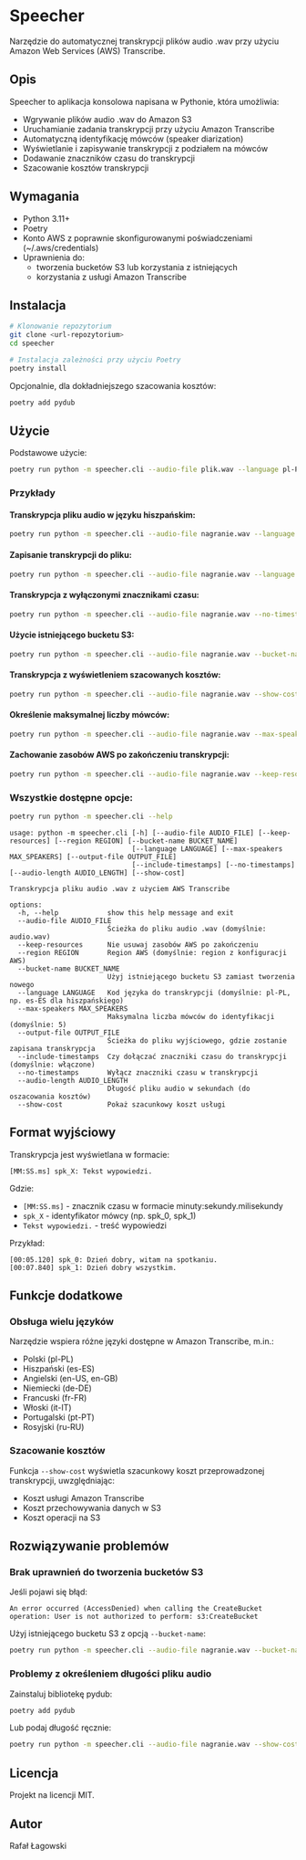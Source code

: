 # Speecher

Narzędzie do automatycznej transkrypcji plików audio .wav przy użyciu Amazon Web Services (AWS) Transcribe.

## Opis

Speecher to aplikacja konsolowa napisana w Pythonie, która umożliwia:

- Wgrywanie plików audio .wav do Amazon S3
- Uruchamianie zadania transkrypcji przy użyciu Amazon Transcribe
- Automatyczną identyfikację mówców (speaker diarization)
- Wyświetlanie i zapisywanie transkrypcji z podziałem na mówców
- Dodawanie znaczników czasu do transkrypcji
- Szacowanie kosztów transkrypcji

## Wymagania

- Python 3.11+
- Poetry
- Konto AWS z poprawnie skonfigurowanymi poświadczeniami (~/.aws/credentials)
- Uprawnienia do:
  - tworzenia bucketów S3 lub korzystania z istniejących
  - korzystania z usługi Amazon Transcribe

## Instalacja

```bash
# Klonowanie repozytorium
git clone <url-repozytorium>
cd speecher

# Instalacja zależności przy użyciu Poetry
poetry install
```

Opcjonalnie, dla dokładniejszego szacowania kosztów:
```bash
poetry add pydub
```

## Użycie

Podstawowe użycie:

```bash
poetry run python -m speecher.cli --audio-file plik.wav --language pl-PL
```

### Przykłady

#### Transkrypcja pliku audio w języku hiszpańskim:

```bash
poetry run python -m speecher.cli --audio-file nagranie.wav --language es-ES
```

#### Zapisanie transkrypcji do pliku:

```bash
poetry run python -m speecher.cli --audio-file nagranie.wav --language es-ES --output-file transkrypcja.txt
```

#### Transkrypcja z wyłączonymi znacznikami czasu:

```bash
poetry run python -m speecher.cli --audio-file nagranie.wav --no-timestamps
```

#### Użycie istniejącego bucketu S3:

```bash
poetry run python -m speecher.cli --audio-file nagranie.wav --bucket-name moj-bucket-s3
```

#### Transkrypcja z wyświetleniem szacowanych kosztów:

```bash
poetry run python -m speecher.cli --audio-file nagranie.wav --show-cost
```

#### Określenie maksymalnej liczby mówców:

```bash
poetry run python -m speecher.cli --audio-file nagranie.wav --max-speakers 3
```

#### Zachowanie zasobów AWS po zakończeniu transkrypcji:

```bash
poetry run python -m speecher.cli --audio-file nagranie.wav --keep-resources
```

### Wszystkie dostępne opcje:

```bash
poetry run python -m speecher.cli --help
```

```
usage: python -m speecher.cli [-h] [--audio-file AUDIO_FILE] [--keep-resources] [--region REGION] [--bucket-name BUCKET_NAME]
                              [--language LANGUAGE] [--max-speakers MAX_SPEAKERS] [--output-file OUTPUT_FILE]
                              [--include-timestamps] [--no-timestamps] [--audio-length AUDIO_LENGTH] [--show-cost]

Transkrypcja pliku audio .wav z użyciem AWS Transcribe

options:
  -h, --help            show this help message and exit
  --audio-file AUDIO_FILE
                        Ścieżka do pliku audio .wav (domyślnie: audio.wav)
  --keep-resources      Nie usuwaj zasobów AWS po zakończeniu
  --region REGION       Region AWS (domyślnie: region z konfiguracji AWS)
  --bucket-name BUCKET_NAME
                        Użyj istniejącego bucketu S3 zamiast tworzenia nowego
  --language LANGUAGE   Kod języka do transkrypcji (domyślnie: pl-PL, np. es-ES dla hiszpańskiego)
  --max-speakers MAX_SPEAKERS
                        Maksymalna liczba mówców do identyfikacji (domyślnie: 5)
  --output-file OUTPUT_FILE
                        Ścieżka do pliku wyjściowego, gdzie zostanie zapisana transkrypcja
  --include-timestamps  Czy dołączać znaczniki czasu do transkrypcji (domyślnie: włączone)
  --no-timestamps       Wyłącz znaczniki czasu w transkrypcji
  --audio-length AUDIO_LENGTH
                        Długość pliku audio w sekundach (do oszacowania kosztów)
  --show-cost           Pokaż szacunkowy koszt usługi
```

## Format wyjściowy

Transkrypcja jest wyświetlana w formacie:

```
[MM:SS.ms] spk_X: Tekst wypowiedzi.
```

Gdzie:
- `[MM:SS.ms]` - znacznik czasu w formacie minuty:sekundy.milisekundy
- `spk_X` - identyfikator mówcy (np. spk_0, spk_1)
- `Tekst wypowiedzi.` - treść wypowiedzi

Przykład:
```
[00:05.120] spk_0: Dzień dobry, witam na spotkaniu.
[00:07.840] spk_1: Dzień dobry wszystkim.
```

## Funkcje dodatkowe

### Obsługa wielu języków

Narzędzie wspiera różne języki dostępne w Amazon Transcribe, m.in.:
- Polski (pl-PL)
- Hiszpański (es-ES)
- Angielski (en-US, en-GB)
- Niemiecki (de-DE)
- Francuski (fr-FR)
- Włoski (it-IT)
- Portugalski (pt-PT)
- Rosyjski (ru-RU)

### Szacowanie kosztów

Funkcja `--show-cost` wyświetla szacunkowy koszt przeprowadzonej transkrypcji, uwzględniając:
- Koszt usługi Amazon Transcribe
- Koszt przechowywania danych w S3
- Koszt operacji na S3

## Rozwiązywanie problemów

### Brak uprawnień do tworzenia bucketów S3

Jeśli pojawi się błąd:
```
An error occurred (AccessDenied) when calling the CreateBucket operation: User is not authorized to perform: s3:CreateBucket
```

Użyj istniejącego bucketu S3 z opcją `--bucket-name`:
```bash
poetry run python -m speecher.cli --audio-file nagranie.wav --bucket-name moj-istniejacy-bucket
```

### Problemy z określeniem długości pliku audio

Zainstaluj bibliotekę pydub:
```bash
poetry add pydub
```

Lub podaj długość ręcznie:
```bash
poetry run python -m speecher.cli --audio-file nagranie.wav --show-cost --audio-length 300
```

## Licencja

Projekt na licencji MIT.

## Autor

Rafał Łagowski